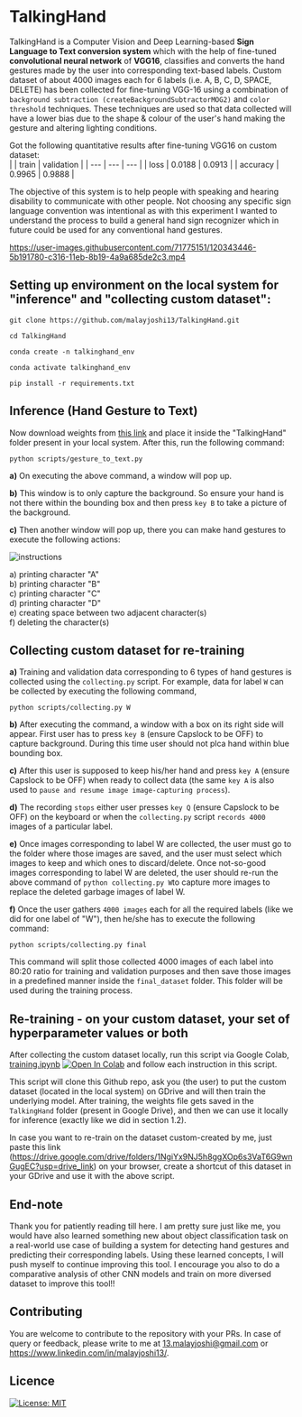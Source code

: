 # TalkingHand
TalkingHand is a Computer Vision and Deep Learning-based **Sign Language to Text conversion system** which with the help of fine-tuned **convolutional neural network** of **VGG16**, classifies and converts the hand gestures made by the user into corresponding text-based labels. Custom dataset of about 4000 images each for 6 labels (i.e. A, B, C, D, SPACE, DELETE) has been collected for fine-tuning VGG-16 using a combination of ```background subtraction (createBackgroundSubtractorMOG2)``` and ```color threshold``` techniques. These techniques are used so that data collected will have a lower bias due to the shape & colour of the user's hand making the gesture and altering lighting conditions.

Got the following quantitative results after fine-tuning VGG16 on custom dataset: <br>
| | train | validation |
| --- | --- | --- |
| loss | 0.0188 | 0.0913 |
| accuracy | 0.9965 | 0.9888 |

The objective of this system is to help people with speaking and hearing disability to communicate with other people. Not choosing any specific sign language convention was intentional as with this experiment I wanted to understand the process to build a general hand sign recognizer which in future could be used for any conventional hand gestures.

https://user-images.githubusercontent.com/71775151/120343446-5b191780-c316-11eb-8b19-4a9a685de2c3.mp4

## Setting up environment on the local system for **"inference"** and **"collecting custom dataset"**:

```
git clone https://github.com/malayjoshi13/TalkingHand.git

cd TalkingHand

conda create -n talkinghand_env

conda activate talkinghand_env

pip install -r requirements.txt
```

## Inference (Hand Gesture to Text)

Now download weights from [this link](https://drive.google.com/file/d/19tynPMUW8Ee9geskABT6QXKPkfXm9OiI/view?usp=sharing) and place it inside the "TalkingHand" folder present in your local system. After this, run the following command:

```
python scripts/gesture_to_text.py
```

**a)** On executing the above command, a window will pop up. 
 
**b)** This window is to only capture the background. So ensure your hand is not there within the bounding box and then press ```key B``` to take a picture of the background. 

**c)** Then another window will pop up, there you can make hand gestures to execute the following actions:

![instructions](https://github.com/malayjoshi13/TalkingHand/assets/71775151/3e1d6d1e-e552-488f-96ca-2672968e122b)

a) printing character "A" <br>
b) printing character "B" <br>
c) printing character "C" <br>
d) printing character "D" <br>
e) creating space between two adjacent character(s) <br>
f) deleting the character(s) <br>

## Collecting custom dataset for re-training
**a)** Training and validation data corresponding to 6 types of hand gestures is collected using the ```collecting.py``` script. For example, data for label ```W``` can be collected by executing the following command,

```
python scripts/collecting.py W
``` 

**b)** After executing the command, a window with a box on its right side will appear. First user has to press ```key B``` (ensure Capslock to be OFF) to capture background. During this time user should not plca hand within blue bounding box. 

**c)** After this user is supposed to keep his/her hand and press ```key A``` (ensure Capslock to be OFF) when ready to collect data (the same ```key A``` is also used to ```pause and resume image image-capturing process```). 

**d)** The recording ```stops``` either user presses ```key Q``` (ensure Capslock to be OFF) on the keyboard or when the ```collecting.py``` script ```records 4000``` images of a particular label.

**e)** Once images corresponding to label W are collected, the user must go to the folder where those images are saved, and the user must select which images to keep and which ones to discard/delete. Once not-so-good images corresponding to label W are deleted, the user should re-run the above command of ```python collecting.py W```to capture more images to replace the deleted garbage images of label W. 

**f)** Once the user gathers ```4000 images``` each for all the required labels (like we did for one label of "W"), then he/she has to execute the following command:

```
python scripts/collecting.py final
```

This command will split those collected 4000 images of each label into 80:20 ratio for training and validation purposes and then save those images in a  predefined manner inside the ```final_dataset``` folder. This folder will be used during the training process.

## Re-training - on your custom dataset, your set of hyperparameter values or both

After collecting the custom dataset locally, run this script via Google Colab, [training.ipynb](https://github.com/malayjoshi13/TalkingHand/blob/main/scripts/training.ipynb) [![Open In Colab](https://colab.research.google.com/assets/colab-badge.svg)](https://colab.research.google.com/github/malayjoshi13/TalkingHand/blob/main/scripts/training.ipynb) and follow each instruction in this script. 

This script will clone this Github repo, ask you (the user) to put the custom dataset (located in the local system) on GDrive and will then train the underlying model. After training, the weights file gets saved in the ```TalkingHand``` folder (present in Google Drive), and then we can use it locally for inference (exactly like we did in section 1.2).

In case you want to re-train on the dataset custom-created by me, just paste this link (https://drive.google.com/drive/folders/1NgiYx9NJ5h8ggXOp6s3VaT6G9wnGugEC?usp=drive_link) on your browser, create a shortcut of this dataset in your GDrive and use it with the above script.

## End-note
Thank you for patiently reading till here. I am pretty sure just like me, you would have also learned something new about object classification task on a real-world use case of building a system for detecting hand gestures and predicting their corresponding labels. Using these learned concepts, I will push myself to continue improving this tool. I encourage you also to do a comparative analysis of other CNN models and train on more diversed dataset to improve this tool!!

## Contributing
You are welcome to contribute to the repository with your PRs. In case of query or feedback, please write to me at 13.malayjoshi@gmail.com or https://www.linkedin.com/in/malayjoshi13/.

## Licence

[![License: MIT](https://img.shields.io/badge/License-MIT-yellow.svg)](https://github.com/malayjoshi13/TalkingHand/blob/main/LICENSE)
